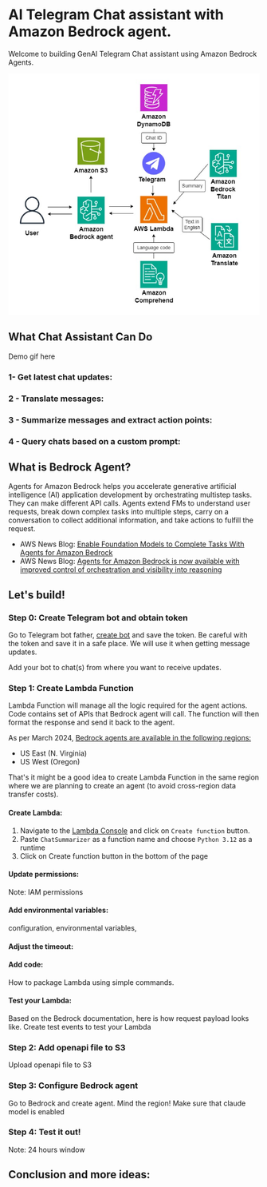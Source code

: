 # AI Telegram Chat assistant with Amazon Bedrock agent.

Welcome to building GenAI Telegram Chat assistant using Amazon Bedrock Agents. 


![Agent Architecture Diagram](/images/agent_architecture.jpg)

## What Chat Assistant Can Do

Demo gif here

### 1- Get latest chat updates:

### 2 - Translate messages:

### 3 - Summarize messages and extract action points:

### 4 - Query chats based on a custom prompt:

## What is Bedrock Agent?

Agents for Amazon Bedrock helps you accelerate generative artificial intelligence (AI) application development by orchestrating multistep tasks.
They can make different API calls. 
Agents extend FMs to understand user requests, break down complex tasks into multiple steps, carry on a conversation to collect additional information, and take actions to fulfill the request.

- AWS News Blog: [Enable Foundation Models to Complete Tasks With Agents for Amazon Bedrock](https://aws.amazon.com/blogs/aws/preview-enable-foundation-models-to-complete-tasks-with-agents-for-amazon-bedrock/)
- AWS News Blog: [Agents for Amazon Bedrock is now available with improved control of orchestration and visibility into reasoning](https://aws.amazon.com/blogs/aws/agents-for-amazon-bedrock-is-now-available-with-improved-control-of-orchestration-and-visibility-into-reasoning/)

## Let's build!

### Step 0: Create Telegram bot and obtain token

Go to Telegram bot father, [create bot](https://core.telegram.org/bots/features#creating-a-new-bot) and save the token. 
Be careful with the token and save it in a safe place. We will use it when getting message updates.

Add your bot to chat(s) from where you want to receive updates. 

### Step 1: Create Lambda Function

Lambda Function will manage all the logic required for the agent actions.
Code contains set of APIs that Bedrock agent will call. The function will then format the response and send it back to the agent.

As per March 2024, [Bedrock agents are available in the following regions:](https://docs.aws.amazon.com/bedrock/latest/userguide/agents-supported.html)
- US East (N. Virginia)
- US West (Oregon)

That's it might be a good idea to create Lambda Function in the same region where we are planning to create an agent (to avoid cross-region data transfer costs).

#### Create Lambda:

1. Navigate to the [Lambda Console](https://us-east-1.console.aws.amazon.com/lambda/home?region=us-east-1#/functions) and click on `Create function` button.
2. Paste `ChatSummarizer` as a function name and choose `Python 3.12` as a runtime
3. Click on Create function button in the bottom of the page

#### Update permissions:
Note: IAM permissions

#### Add environmental variables:
configuration, environmental variables, 

#### Adjust the timeout:

#### Add code:
How to package Lambda using simple commands.

#### Test your Lambda:

Based on the Bedrock documentation, here is how request payload looks like.
Create test events to test your Lambda

### Step 2: Add openapi file to S3

Upload openapi file to S3

### Step 3: Configure Bedrock agent

Go to Bedrock and create agent. Mind the region!
Make sure that claude model is enabled

### Step 4: Test it out!

Note: 24 hours window

## Conclusion and more ideas: 